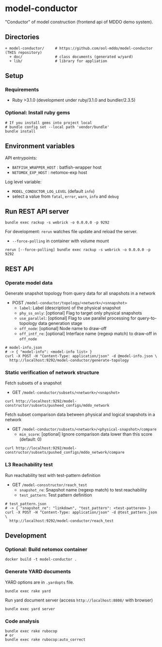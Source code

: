# model-conductor

"Conductor" of model construction (frontend api of MDDO demo system).

## Directories

```text
+ model-conductor/     # https://github.com/ool-mddo/model-conductor (THIS repository)
  + doc/               # class documents (generated w/yard)
  + lib/               # library for appliation
```

## Setup

### Requirements

- Ruby >3.1.0 (development under ruby/3.1.0 and bundler/2.3.5)

### Optional: Install ruby gems

```shell
# If you install gems into project local
# bundle config set --local path 'vendor/bundle'
bundle install
```

## Environment variables

API entrypoints:
* `BATFISH_WRAPPER_HOST` : batfish-wrapper host 
* `NETOMOX_EXP_HOST` : netomox-exp host

Log level variable:
* `MODEL_CONDUCTOR_LOG_LEVEL` (default `info`)
* select a value from `fatal`, `error`, `warn`, `info` and `debug`

## Run REST API server

```shell
bundle exec rackup -s webrick -o 0.0.0.0 -p 9292
```

For development: `rerun` watches file update and reload the server.
* `--force-polling` in container with volume mount

```shell
rerun [--force-polling] bundle exec rackup -s webrick -o 0.0.0.0 -p 9292
```

## REST API

### Operate model data

Generate snapshot topology from query data for all snapshots in a network 

* POST `/model-conductor/topology/<network>/<snnapshot>`
  * `label`: Label (description) of the physical snapshot
  * `phy_ss_only`: [optional] Flag to target only physical snapshots
  * `use_parallel`: [optional] Flag to use parallel processing for query-to-topology data generation stage
  * `off_node`: [optional] Node name to draw-off
  * `off_intf_re`: [optional] Interface name (regexp match) to draw-off in `off_node`

```shell
# model-info.json
# -> { "model-info": <model-info list> }
curl -X POST -H "Content-Type: application/json" -d @model-info.json \
  http://localhost:9292/model-conductor/generate-topology
```

### Static verification of network structure

Fetch subsets of a snapshot

* GET `/model-conductor/subsets/<network>/<snapshot>`

```shell
curl http://localhost:9292/model-constructor/subsets/pusheed_configs/mddo_network
```

Fetch subset comparison data between physical and logical snapshots in a network

* GET `/model-conductor/subsets/<network>/<physical-snapshot>/compare`
  * `min_score`: [optional] Ignore comparison data lower than this score (default: 0)

```shell
curl http://localhost:9292/model-constructor/subsets/pushed_configs/mddo_network/compare
```

### L3 Reachability test

Run reachability test with test-pattern definition

* GET `/model-consstructor/reach_test`
  * `snapshot_re`: Snapshot name (regexp match) to test reachability
  * `test_pattern`: Test pattern definition

```shell
# test_pattern.json
# -> { "snapshot_re": "linkdown", "test_pattern": <test-patteren> }
curl -X POST -H "Content-Type: application/json" -d @test_pattern.json \
  http://localhost:9292/model-conductor/reach_test
```

## Development

### Optional: Build netomox container

```shell
docker build -t model-conductor .
```

### Generate YARD documents

YARD options are in `.yardopts` file.

```shell
bundle exec rake yard
```

Run yard document server (access `http://localhost:8808/` with browser)

```shell
bundle exec yard server
```

### Code analysis

```shell
bundle exec rake rubocop
# or
bundle exec rake rubocop:auto_correct
```
